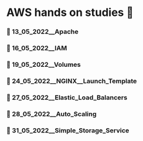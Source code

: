 # AWS hands on studies 📜

### 🔖 13_05_2022__Apache
### 🔖 16_05_2022__IAM
### 🔖 19_05_2022__Volumes
### 🔖 24_05_2022__NGINX__Launch_Template
### 🔖 27_05_2022__Elastic_Load_Balancers
### 🔖 28_05_2022__Auto_Scaling
### 🔖 31_05_2022__Simple_Storage_Service
